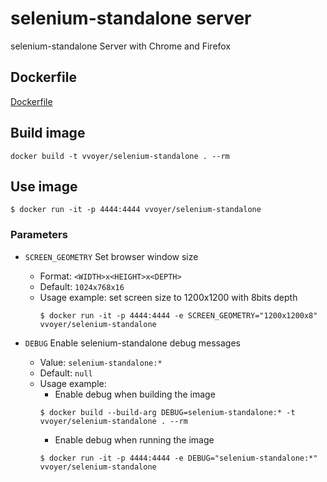 # selenium-standalone server

selenium-standalone Server with Chrome and Firefox

## Dockerfile

[Dockerfile](./Dockerfile)

## Build image

```
docker build -t vvoyer/selenium-standalone . --rm
```

## Use image

```
$ docker run -it -p 4444:4444 vvoyer/selenium-standalone
```

### Parameters

* `SCREEN_GEOMETRY` Set browser window size
  * Format: `<WIDTH>x<HEIGHT>x<DEPTH>`
  * Default: `1024x768x16`
  * Usage example: set screen size to 1200x1200 with 8bits depth
    ```
    $ docker run -it -p 4444:4444 -e SCREEN_GEOMETRY="1200x1200x8" vvoyer/selenium-standalone
    ```

* `DEBUG` Enable selenium-standalone debug messages
  * Value: `selenium-standalone:*`
  * Default: `null`
  * Usage example: 
    * Enable debug when building the image
    ```
    $ docker build --build-arg DEBUG=selenium-standalone:* -t vvoyer/selenium-standalone . --rm
    ```
    * Enable debug when running the image
    ```
    $ docker run -it -p 4444:4444 -e DEBUG="selenium-standalone:*" vvoyer/selenium-standalone
    ```